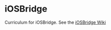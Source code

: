# iOSBridge

Curriculum for iOSBridge. See the [iOSBridge Wiki](https://github.com/mobilebridge/iosbridge/wiki)
